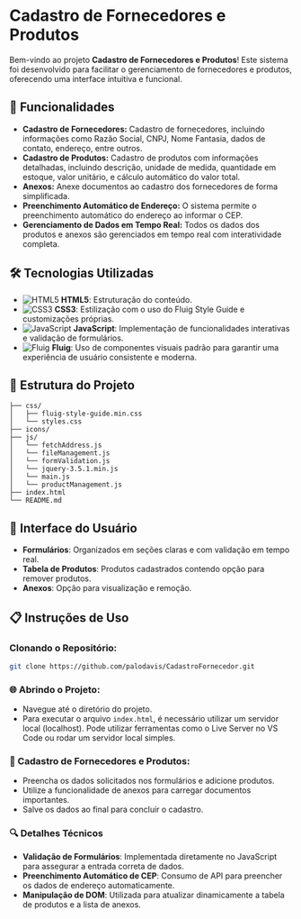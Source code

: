 # Cadastro de Fornecedores e Produtos

Bem-vindo ao projeto **Cadastro de Fornecedores e Produtos**! Este sistema foi desenvolvido para facilitar o gerenciamento de fornecedores e produtos, oferecendo uma interface intuitiva e funcional.

## 🚀 Funcionalidades

- **Cadastro de Fornecedores:** Cadastro de fornecedores, incluindo informações como Razão Social, CNPJ, Nome Fantasia, dados de contato, endereço, entre outros.
- **Cadastro de Produtos:** Cadastro de produtos com informações detalhadas, incluindo descrição, unidade de medida, quantidade em estoque, valor unitário, e cálculo automático do valor total.
- **Anexos:** Anexe documentos ao cadastro dos fornecedores de forma simplificada.
- **Preenchimento Automático de Endereço:** O sistema permite o preenchimento automático do endereço ao informar o CEP.
- **Gerenciamento de Dados em Tempo Real:** Todos os dados dos produtos e anexos são gerenciados em tempo real com interatividade completa.

## 🛠️ Tecnologias Utilizadas

- ![HTML5](https://img.shields.io/badge/-HTML5-E34F26?style=flat&logo=html5&logoColor=white) **HTML5**: Estruturação do conteúdo.
- ![CSS3](https://img.shields.io/badge/-CSS3-1572B6?style=flat&logo=css3&logoColor=white) **CSS3**: Estilização com o uso do Fluig Style Guide e customizações próprias.
- ![JavaScript](https://img.shields.io/badge/-JavaScript-F7DF1E?style=flat&logo=javascript&logoColor=black) **JavaScript**: Implementação de funcionalidades interativas e validação de formulários.
- ![Fluig](https://img.shields.io/badge/-Fluig-00ADEF?style=flat&logoColor=white) **Fluig**: Uso de componentes visuais padrão para garantir uma experiência de usuário consistente e moderna.


## 📂 Estrutura do Projeto

```plaintext
├── css/
│   ├── fluig-style-guide.min.css
│   └── styles.css
├── icons/
├── js/
│   └── fetchAddress.js
│   └── fileManagement.js
│   └── formValidation.js
│   └── jquery-3.5.1.min.js
│   └── main.js
│   └── productManagement.js
├── index.html
└── README.md
```

## 🎨 Interface do Usuário

- **Formulários**: Organizados em seções claras e com validação em tempo real.
- **Tabela de Produtos**:  Produtos cadastrados contendo opção para remover produtos.
- **Anexos**: Opção para visualização e remoção.

## 📋 Instruções de Uso

### Clonando o Repositório:

```bash
git clone https://github.com/palodavis/CadastroFornecedor.git
```

### 🌐 Abrindo o Projeto:

- Navegue até o diretório do projeto.  
- Para executar o arquivo `index.html`, é necessário utilizar um servidor local (localhost). Pode utilizar ferramentas como o Live Server no VS Code ou rodar um servidor local simples.

### 📝 Cadastro de Fornecedores e Produtos:

- Preencha os dados solicitados nos formulários e adicione produtos.
- Utilize a funcionalidade de anexos para carregar documentos importantes.
- Salve os dados ao final para concluir o cadastro.

### 🔍 Detalhes Técnicos

- **Validação de Formulários**: Implementada diretamente no JavaScript para assegurar a entrada correta de dados.
- **Preenchimento Automático de CEP**: Consumo de API para preencher os dados de endereço automaticamente.
- **Manipulação de DOM**: Utilizada para atualizar dinamicamente a tabela de produtos e a lista de anexos.
